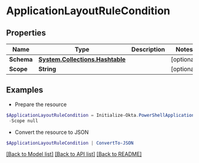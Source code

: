 # ApplicationLayoutRuleCondition
## Properties

Name | Type | Description | Notes
------------ | ------------- | ------------- | -------------
**Schema** | [**System.Collections.Hashtable**](AnyType.md) |  | [optional] 
**Scope** | **String** |  | [optional] 

## Examples

- Prepare the resource
```powershell
$ApplicationLayoutRuleCondition = Initialize-Okta.PowerShellApplicationLayoutRuleCondition  -Schema null `
 -Scope null
```

- Convert the resource to JSON
```powershell
$ApplicationLayoutRuleCondition | ConvertTo-JSON
```

[[Back to Model list]](../README.md#documentation-for-models) [[Back to API list]](../README.md#documentation-for-api-endpoints) [[Back to README]](../README.md)

